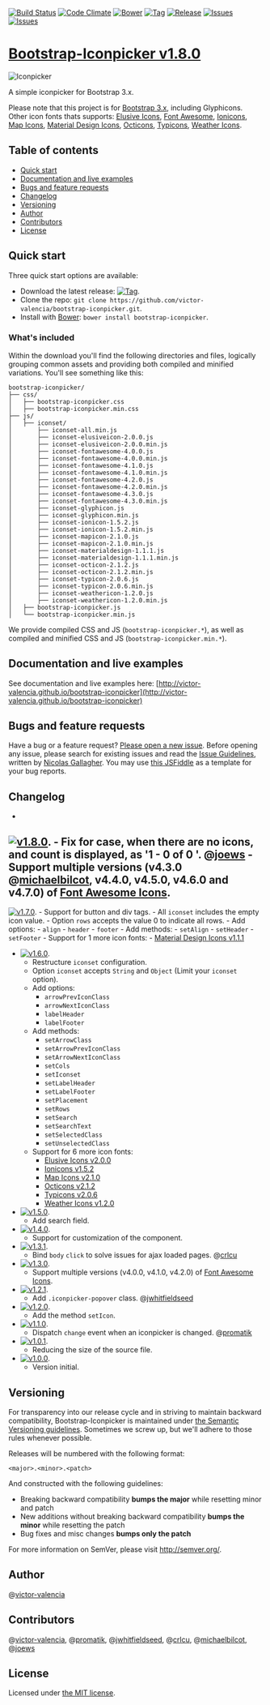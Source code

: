 [![Build Status](https://travis-ci.org/victor-valencia/bootstrap-iconpicker.svg?branch=master)](https://travis-ci.org/victor-valencia/bootstrap-iconpicker)
[![Code Climate](https://codeclimate.com/github/victor-valencia/bootstrap-iconpicker/badges/gpa.svg)](https://codeclimate.com/github/victor-valencia/bootstrap-iconpicker)
[![Bower](http://img.shields.io/bower/v/bootstrap-iconpicker.svg)](http://bower.io/search/?q=bootstrap-iconpicker)
[![Tag](http://img.shields.io/github/tag/victor-valencia/bootstrap-iconpicker.svg)](https://github.com/victor-valencia/bootstrap-iconpicker/tags)
[![Release](http://img.shields.io/github/release/victor-valencia/bootstrap-iconpicker.svg)](https://github.com/victor-valencia/bootstrap-iconpicker/releases)
[![Issues](http://img.shields.io/github/issues/victor-valencia/bootstrap-iconpicker.svg)](https://github.com/victor-valencia/bootstrap-iconpicker/issues?q=is%3Aopen)
[![Issues](http://img.shields.io/badge/license-MIT-red.svg)](https://github.com/victor-valencia/bootstrap-iconpicker/blob/master/LICENSE)

# [Bootstrap-Iconpicker v1.8.0](http://victor-valencia.github.io/bootstrap-iconpicker)
![Iconpicker](bootstrap-iconpicker.png)

A simple iconpicker for Bootstrap 3.x.

Please note that this project is for [Bootstrap 3.x](http://getbootstrap.com/), including Glyphicons.
Other icon fonts thats supports: [Elusive Icons](http://press.codes/downloads/elusive-icons-webfont/), [Font Awesome](http://fontawesome.io/), [Ionicons](http://ionicons.com/), [Map Icons](http://map-icons.com/), [Material Design Icons](http://zavoloklom.github.io/material-design-iconic-font/), [Octicons](https://octicons.github.com/), [Typicons](http://typicons.com), [Weather Icons](http://erikflowers.github.io/weather-icons/).

## Table of contents
- [Quick start](#quick-start)
- [Documentation and live examples](#documentation-and-live-examples)
- [Bugs and feature requests](#bugs-and-feature-requests)
- [Changelog](#changelog)
- [Versioning](#versioning)
- [Author](#author)
- [Contributors](#contributors)
- [License](#license)

## Quick start

Three quick start options are available:

- Download the latest release: [![Tag](http://img.shields.io/github/release/victor-valencia/bootstrap-iconpicker.svg)](https://github.com/victor-valencia/bootstrap-iconpicker/archive/v1.8.0.zip).
- Clone the repo: `git clone https://github.com/victor-valencia/bootstrap-iconpicker.git`.
- Install with [Bower](http://bower.io): `bower install bootstrap-iconpicker`.

### What's included
Within the download you'll find the following directories and files, logically grouping common assets and providing both compiled and minified variations. You'll see something like this:

```
bootstrap-iconpicker/
├── css/
│   ├── bootstrap-iconpicker.css
│   ├── bootstrap-iconpicker.min.css
├── js/
│   ├── iconset/
│       ├── iconset-all.min.js
│       ├── iconset-elusiveicon-2.0.0.js
│       ├── iconset-elusiveicon-2.0.0.min.js
│       ├── iconset-fontawesome-4.0.0.js
│       ├── iconset-fontawesome-4.0.0.min.js
│       ├── iconset-fontawesome-4.1.0.js
│       ├── iconset-fontawesome-4.1.0.min.js
│       ├── iconset-fontawesome-4.2.0.js
│       ├── iconset-fontawesome-4.2.0.min.js
│       ├── iconset-fontawesome-4.3.0.js
│       ├── iconset-fontawesome-4.3.0.min.js
│       ├── iconset-glyphicon.js
│       ├── iconset-glyphicon.min.js
│       ├── iconset-ionicon-1.5.2.js
│       ├── iconset-ionicon-1.5.2.min.js
│       ├── iconset-mapicon-2.1.0.js
│       ├── iconset-mapicon-2.1.0.min.js
│       ├── iconset-materialdesign-1.1.1.js
│       ├── iconset-materialdesign-1.1.1.min.js
│       ├── iconset-octicon-2.1.2.js
│       ├── iconset-octicon-2.1.2.min.js
│       ├── iconset-typicon-2.0.6.js
│       ├── iconset-typicon-2.0.6.min.js
│       ├── iconset-weathericon-1.2.0.js
│       ├── iconset-weathericon-1.2.0.min.js
│   ├── bootstrap-iconpicker.js
│   └── bootstrap-iconpicker.min.js
```

We provide compiled CSS and JS (`bootstrap-iconpicker.*`), as well as compiled and minified CSS and JS (`bootstrap-iconpicker.min.*`).

## Documentation and live examples
See documentation and live examples here: [http://victor-valencia.github.io/bootstrap-iconpicker](http://victor-valencia.github.io/bootstrap-iconpicker)

## Bugs and feature requests
Have a bug or a feature request? [Please open a new issue](https://github.com/victor-valencia/bootstrap-iconpicker/issues). Before opening any issue, please search for existing issues and read the [Issue Guidelines](https://github.com/necolas/issue-guidelines), written by [Nicolas Gallagher](https://github.com/necolas/).
You may use [this JSFiddle](http://jsfiddle.net/victor_valencia/y1q541ar/) as a template for your bug reports.

## Changelog
-
[![v1.8.0](http://img.shields.io/badge/zip-v1.8.0-blue.svg)](https://github.com/victor-valencia/bootstrap-iconpicker/archive/v1.8.0.zip).
    - Fix for case, when there are no icons, and count is displayed, as '1 - 0 of 0 '. @[joews](https://github.com/joews)
    - Support multiple versions (v4.3.0 @[michaelbilcot](https://github.com/michaelbilcot), v4.4.0, v4.5.0, v4.6.0 and v4.7.0) of [Font Awesome Icons](http://fontawesome.io/).
-
[![v1.7.0](http://img.shields.io/badge/zip-v1.7.0-blue.svg)](https://github.com/victor-valencia/bootstrap-iconpicker/archive/v1.7.0.zip).
    - Support for button and div tags.
    - All `iconset` includes the empty icon value.
    - Option `rows` accepts the value 0 to indicate all rows.
    - Add options:
        - `align`
        - `header`
        - `footer`
    - Add methods:
        - `setAlign`
        - `setHeader`
        - `setFooter`
    - Support for 1 more icon fonts:
        - [Material Design Icons v1.1.1](http://zavoloklom.github.io/material-design-iconic-font/)
- [![v1.6.0](http://img.shields.io/badge/zip-v1.6.0-blue.svg)](https://github.com/victor-valencia/bootstrap-iconpicker/archive/v1.6.0.zip).
    - Restructure `iconset` configuration.
    - Option `iconset` accepts `String` and `Object` (Limit your `iconset` option).
    - Add options:
        - `arrowPrevIconClass`
        - `arrowNextIconClass`
        - `labelHeader`
        - `labelFooter`
    - Add methods:
        - `setArrowClass`
        - `setArrowPrevIconClass`
        - `setArrowNextIconClass`
        - `setCols`
        - `setIconset`
        - `setLabelHeader`
        - `setLabelFooter`
        - `setPlacement`
        - `setRows`
        - `setSearch`
        - `setSearchText`
        - `setSelectedClass`
        - `setUnselectedClass`
    - Support for 6 more icon fonts:
        - [Elusive Icons v2.0.0](http://press.codes/downloads/elusive-icons-webfont/)
        - [Ionicons v1.5.2](http://ionicons.com/)
        - [Map Icons v2.1.0](http://map-icons.com/)
        - [Octicons v2.1.2](https://octicons.github.com/)
        - [Typicons v2.0.6](http://typicons.com)
        - [Weather Icons v1.2.0](http://erikflowers.github.io/weather-icons/)
- [![v1.5.0](http://img.shields.io/badge/zip-v1.5.0-blue.svg)](https://github.com/victor-valencia/bootstrap-iconpicker/archive/v1.5.0.zip).
    - Add search field.
- [![v1.4.0](http://img.shields.io/badge/zip-v1.4.0-blue.svg)](https://github.com/victor-valencia/bootstrap-iconpicker/archive/v1.4.0.zip).
    - Support for customization of the component.
- [![v1.3.1](http://img.shields.io/badge/zip-v1.3.1-blue.svg)](https://github.com/victor-valencia/bootstrap-iconpicker/archive/v1.3.1.zip).
    - Bind `body` `click` to solve issues for ajax loaded pages. @[crlcu](https://github.com/crlcu)
- [![v1.3.0](http://img.shields.io/badge/zip-v1.3.0-blue.svg)](https://github.com/victor-valencia/bootstrap-iconpicker/archive/v1.3.0.zip).
    - Support multiple versions (v4.0.0, v4.1.0, v4.2.0) of [Font Awesome Icons](http://fontawesome.io/).
- [![v1.2.1](http://img.shields.io/badge/zip-v1.2.1-blue.svg)](https://github.com/victor-valencia/bootstrap-iconpicker/archive/v1.2.1.zip).
    - Add `.iconpicker-popover` class. @[jwhitfieldseed](https://github.com/jwhitfieldseed)
- [![v1.2.0](http://img.shields.io/badge/zip-v1.2.0-blue.svg)](https://github.com/victor-valencia/bootstrap-iconpicker/archive/v1.2.0.zip).
    - Add the method `setIcon`.
- [![v1.1.0](http://img.shields.io/badge/zip-v1.1.0-blue.svg)](https://github.com/victor-valencia/bootstrap-iconpicker/archive/v1.1.0.zip).
    - Dispatch `change` event when an iconpicker is changed. @[promatik](https://github.com/promatik)
- [![v1.0.1](http://img.shields.io/badge/zip-v1.0.1-blue.svg)](https://github.com/victor-valencia/bootstrap-iconpicker/archive/v1.0.1.zip).
    - Reducing the size of the source file.
- [![v1.0.0](http://img.shields.io/badge/zip-v1.0.0-blue.svg)](https://github.com/victor-valencia/bootstrap-iconpicker/archive/1.0.0.zip).
    - Version initial.

## Versioning
For transparency into our release cycle and in striving to maintain backward compatibility, Bootstrap-Iconpicker is maintained under [the Semantic Versioning guidelines](http://semver.org/). Sometimes we screw up, but we'll adhere to those rules whenever possible.

Releases will be numbered with the following format:

`<major>.<minor>.<patch>`

And constructed with the following guidelines:

- Breaking backward compatibility **bumps the major** while resetting minor and patch
- New additions without breaking backward compatibility **bumps the minor** while resetting the patch
- Bug fixes and misc changes **bumps only the patch**

For more information on SemVer, please visit <http://semver.org/>.

## Author
@[victor-valencia](https://github.com/victor-valencia)

## Contributors
@[victor-valencia](https://github.com/victor-valencia), @[promatik](https://github.com/promatik), @[jwhitfieldseed](https://github.com/jwhitfieldseed), @[crlcu](https://github.com/crlcu), @[michaelbilcot](https://github.com/michaelbilcot), @[joews](https://github.com/joews)

## License
Licensed under [the MIT license](LICENSE).
